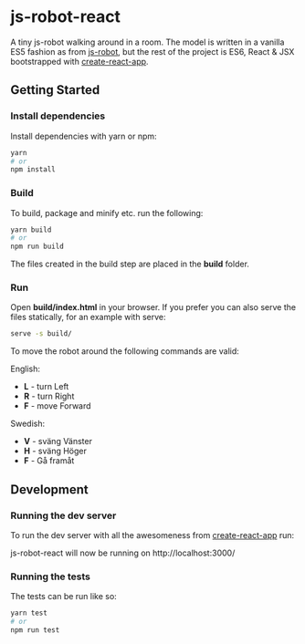 # js-robot-react

A tiny js-robot walking around in a room. The model is written in a vanilla ES5 fashion as from [js-robot](https://github.com/karlhedin/js-robot), but the rest of the project is ES6, React & JSX bootstrapped with [create-react-app](https://github.com/facebookincubator/create-react-app).

## Getting Started
### Install dependencies
Install dependencies with yarn or npm:

```bash
yarn
# or 
npm install
```

### Build
To build, package and minify etc. run the following:

```bash
yarn build
# or 
npm run build
```
The files created in the build step are placed in the **build** folder.

### Run
Open **build/index.html** in your browser. If you prefer you can also serve the files statically, for an example with serve:

```bash
serve -s build/
```

To move the robot around the following commands are valid:

English:

* **L** - turn Left
* **R** - turn Right
* **F** - move Forward

Swedish:

* **V** - sväng Vänster
* **H** - sväng Höger
* **F** - Gå framåt

## Development

### Running the dev server
To run the dev server with all the awesomeness from [create-react-app](https://github.com/facebookincubator/create-react-app) run:

js-robot-react will now be running on http://localhost:3000/

### Running the tests

The tests can be run like so:

```bash
yarn test
# or 
npm run test
```
